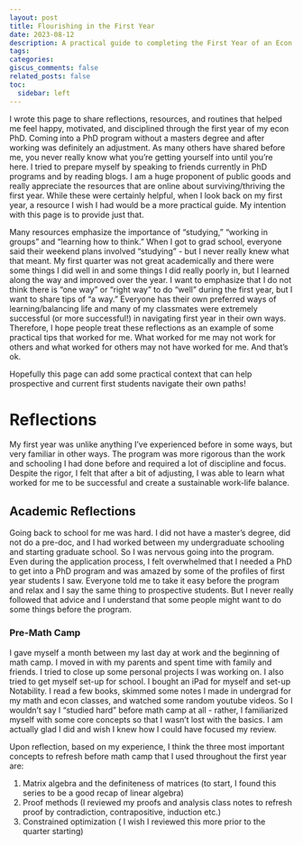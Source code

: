 ```yaml
---
layout: post
title: Flourishing in the First Year
date: 2023-08-12
description: A practical guide to completing the First Year of an Econ PhD program from the organizationally obsessed
tags:
categories:
giscus_comments: false
related_posts: false
toc:
  sidebar: left
---
```

I wrote this page to share reflections, resources, and routines that helped me feel happy, motivated, and disciplined through the first year of my econ PhD. Coming into a PhD program without a masters degree and after working was definitely an adjustment. As many others have shared before me, you never really know what you’re getting yourself into until you’re here. I tried to prepare myself by speaking to friends currently in PhD programs and by reading blogs. I am a huge proponent of public goods and really appreciate the resources that are online about surviving/thriving the first year. While these were certainly helpful, when I look back on my first year, a resource I wish I had would be a more practical guide. My intention with this page is to provide just that.

Many resources emphasize the importance of “studying,” “working in groups” and “learning how to think.” When I got to grad school, everyone said their weekend plans involved “studying” - but I never really knew what that meant. My first quarter was not great academically and there were some things I did well in and some things I did really poorly in, but I learned along the way and improved over the year. I want to emphasize that I do not think there is “one way” or “right way” to do “well” during the first year, but I want to share tips of “a way.” Everyone has their own preferred ways of learning/balancing life and many of my classmates were extremely successful (or more successful!) in navigating first year in their own ways. Therefore, I hope people treat these reflections as an example of some practical tips that worked for me. What worked for me may not work for others and what worked for others may not have worked for me. And that’s ok. 

Hopefully this page can add some practical context that can help prospective and current first students navigate their own paths! 


# Reflections
My first year was unlike anything I’ve experienced before in some ways, but very familiar in other ways. The program was more rigorous than the work and schooling I had done before and required a lot of discipline and focus. Despite the rigor, I felt that after a bit of adjusting, I was able to learn what worked for me to be successful and create a sustainable work-life balance. 

## Academic Reflections

Going back to school for me was hard. I did not have a master’s degree, did not do a pre-doc, and I had worked between my undergraduate schooling and starting graduate school. So I was nervous going into the program. Even during the application process, I felt overwhelmed that I needed a PhD to get into a PhD program and was amazed by some of the profiles of first year students I saw. Everyone told me to take it easy before the program and relax and I say the same thing to prospective students. But I never really followed that advice and I understand that some people might want to do some things before the program. 

### Pre-Math Camp

I gave myself a month between my last day at work and the beginning of math camp. I moved in with my parents and spent time with family and friends. I tried to close up some personal projects I was working on. I also tried to get myself set-up for school. I bought an iPad for myself and set-up Notability. I read a few books, skimmed some notes I made in undergrad for my math and econ classes, and watched some random youtube videos. So I wouldn’t say I “studied hard” before math camp at all - rather, I familiarized myself with some core concepts so that I wasn’t lost with the basics. I am actually glad I did and wish I knew how I could have focused my review. 

Upon reflection, based on my experience, I think the three most important concepts to refresh before math camp that I used throughout the first year are:

1. Matrix algebra and the definiteness of matrices (to start, I found this series to be a good recap of linear algebra) 
2. Proof methods (I reviewed my proofs and analysis class notes to refresh proof by contradiction, contrapositive, induction etc.)
3. Constrained optimization ( I wish I reviewed this more prior to the quarter starting)